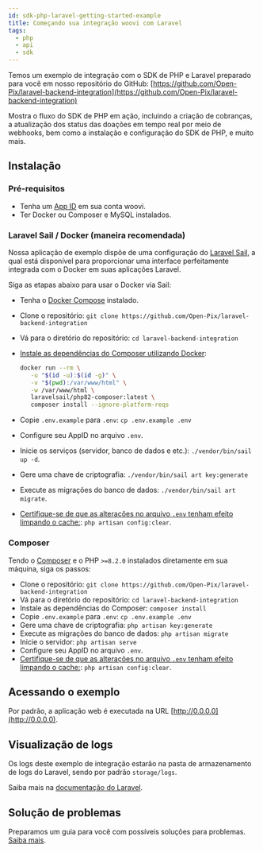 ```yaml
---
id: sdk-php-laravel-getting-started-example
title: Começando sua integração woovi com Laravel
tags:
  - php
  - api
  - sdk
---
```


Temos um exemplo de integração com o SDK de PHP e Laravel preparado para você em nosso repositório do GitHub: [https://github.com/Open-Pix/laravel-backend-integration](https://github.com/Open-Pix/laravel-backend-integration)

Mostra o fluxo do SDK de PHP em ação, incluindo a criação de cobranças, a atualização dos status das doações em tempo real por meio de webhooks, bem como a instalação e configuração do SDK de PHP, e muito mais.

## Instalação

### Pré-requisitos

- Tenha um [App ID](https://developers.woovi.com.br/docs/plugin/app-id) em sua conta woovi.
- Ter Docker ou Composer e MySQL instalados.

### Laravel Sail / Docker (maneira recomendada)

Nossa aplicação de exemplo dispõe de uma configuração do [Laravel Sail](https://laravel.com/docs/10.x/sail), a qual está disponível para proporcionar uma interface perfeitamente integrada com o Docker em suas aplicações Laravel.

Siga as etapas abaixo para usar o Docker via Sail:

- Tenha o [Docker Compose](https://docs.docker.com/compose/install/) instalado.
- Clone o repositório: `git clone https://github.com/Open-Pix/laravel-backend-integration`
- Vá para o diretório do repositório: `cd laravel-backend-integration`
- [Instale as dependências do Composer utilizando Docker](https://laravel.com/docs/10.x/sail#installing-composer-dependencies-for-existente-projects):

  ```bash
  docker run --rm \
     -u "$(id -u):$(id -g)" \
     -v "$(pwd):/var/www/html" \
     -w /var/www/html \
     laravelsail/php82-composer:latest \
     composer install --ignore-platform-reqs
  ```

- Copie `.env.example` para `.env`: `cp .env.example .env`
- Configure seu AppID no arquivo `.env`.
- Inicie os serviços (servidor, banco de dados e etc.): `./vendor/bin/sail up -d`.
- Gere uma chave de criptografia: `./vendor/bin/sail art key:generate`
- Execute as migrações do banco de dados: `./vendor/bin/sail art migrate`.
- [Certifique-se de que as alterações no arquivo `.env` tenham efeito limpando o cache:](https://laravel.com/docs/10.x/configuration#configuration-caching): `php artisan config:clear`.

### Composer

Tendo o [Composer](https://getcomposer.org) e o PHP `>=8.2.0` instalados diretamente em sua máquina, siga os passos:

- Clone o repositório: `git clone https://github.com/Open-Pix/laravel-backend-integration`
- Vá para o diretório do repositório: `cd laravel-backend-integration`
- Instale as dependências do Composer: `composer install`
- Copie `.env.example` para `.env`: `cp .env.example .env`
- Gere uma chave de criptografia: `php artisan key:generate`
- Execute as migrações do banco de dados: `php artisan migrate`
- Inicie o servidor: `php artisan serve`
- Configure seu AppID no arquivo `.env`.
- [Certifique-se de que as alterações no arquivo `.env` tenham efeito limpando o cache:](https://laravel.com/docs/10.x/configuration#configuration-caching): `php artisan config:clear`.

## Acessando o exemplo

Por padrão, a aplicação web é executada na URL [http://0.0.0.0](http://0.0.0.0).

## Visualização de logs

Os logs deste exemplo de integração estarão na pasta de armazenamento de logs do Laravel, sendo por padrão `storage/logs`.

Saiba mais na [documentação do Laravel](https://laravel.com/docs/10.x/logging).

## Solução de problemas

Preparamos um guia para você com possíveis soluções para problemas. [Saiba mais](./troubleshooting.md).
